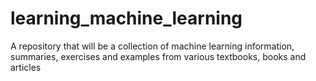 # learning_machine_learning
A repository that will be a collection of machine learning information, summaries, exercises and examples from various textbooks, books and articles
